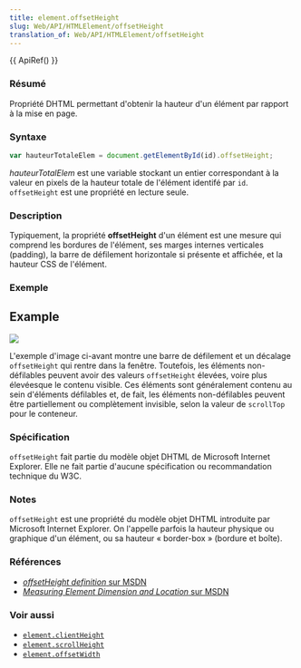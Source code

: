 ```yaml
---
title: element.offsetHeight
slug: Web/API/HTMLElement/offsetHeight
translation_of: Web/API/HTMLElement/offsetHeight
---
```


{{ ApiRef() }}

### Résumé

Propriété DHTML permettant d'obtenir la hauteur d'un élément par rapport à la mise en page.

### Syntaxe

```js
var hauteurTotaleElem = document.getElementById(id).offsetHeight;
```

_hauteurTotalElem_ est une variable stockant un entier correspondant à la valeur en pixels de la hauteur totale de l'élément identifé par `id`. `offsetHeight` est une propriété en lecture seule.

### Description

Typiquement, la propriété **offsetHeight** d'un élément est une mesure qui comprend les bordures de l'élément, ses marges internes verticales (padding), la barre de défilement horizontale si présente et affichée, et la hauteur CSS de l'élément.

### Exemple

## Example

![](dimensions-offset.png)

L'exemple d'image ci-avant montre une barre de défilement et un décalage `offsetHeight` qui rentre dans la fenêtre. Toutefois, les éléments non-défilables peuvent avoir des valeurs `offsetHeight` élevées, voire plus élevéesque le contenu visible. Ces éléments sont généralement contenu au sein d'éléments défilables et, de fait, les éléments non-défilables peuvent être partiellement ou complètement invisible, selon la valeur de `scrollTop` pour le conteneur.

### Spécification

`offsetHeight` fait partie du modèle objet DHTML de Microsoft Internet Explorer. Elle ne fait partie d'aucune spécification ou recommandation technique du W3C.

### Notes

`offsetHeight` est une propriété du modèle objet DHTML introduite par Microsoft Internet Explorer. On l'appelle parfois la hauteur physique ou graphique d'un élément, ou sa hauteur «&nbsp;border-box&nbsp;» (bordure et boîte).

### Références

- [_offsetHeight definition_ sur MSDN](http://msdn.microsoft.com/workshop/author/dhtml/reference/properties/offsetheight.asp?frame=true)
- [_Measuring Element Dimension and Location_ sur MSDN](http://msdn.microsoft.com/workshop/author/om/measuring.asp)

### Voir aussi

- [`element.clientHeight`](/fr/DOM/element.clientHeight)
- [`element.scrollHeight`](/fr/DOM/element.scrollHeight)
- [`element.offsetWidth`](/fr/DOM/element.offsetWidth)
